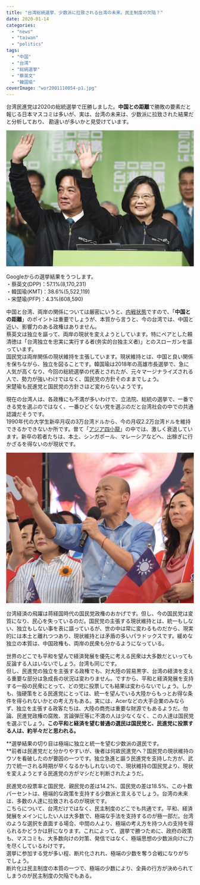 ```yaml
---
title: "台湾総統選挙、少数派に拉致される台湾の未来。民主制度の欠陥？"
date: 2020-01-14
categories: 
  - "news"
  - "taiwan"
  - "politics"
tags: 
  - "中国"
  - "台湾"
  - "総統選挙"
  - "蔡英文"
  - "韓国瑜"
coverImage: "wor2001110054-p1.jpg"
---
```


台湾民進党は2020の総統選挙で圧勝しました。**中国との距離**で勝敗の要素だと報じる日本マスコミは多いが、実は、台湾の未来は、少数派に拉致された結果だと分析しており、 勘違いが多いかと見受けています。

![](images/wor2001110054-p1.jpg)

Googleからの選挙結果をうつします。  
・蔡英文(DPP)：57.1%(8,170,231)  
・韓国瑜(KMT)：38.6%(5,522,119)  
・宋楚瑜(PFP)：4.3%(608,590)

中国と台湾、両岸の関係については厳密にいうと、[内戦状態](https://blog.loveapple.cn/politics/202001101180.html)ですので、「**中国との距離**」のポイントは重要でしょうが、本質から言うと、今の台湾では、中国と近い、影響力のある政権はありません。  
蔡英文は独立を謳って、両岸の現状を変えようとしています。特にペアとした頼清徳は「台湾独立を忠実に実行する者(务实的台独主义者)」とのスローガンを謳っています。  
国民党は両岸関係の現状維持を主張しています。現状維持とは、中国と良い関係を保ちながら、独立を図ることです。韓国瑜は2018年の高雄市長選挙で、急に人気が高くなり、今回の総統選挙の代表とされたが、元々マージナライズされる人で、勢力が強いわけではなく、国民党の方針そのままでしょう。  
宋楚瑜も民進党と国民党の方針さほど変わらないようです。

現在の台湾人は、各政権にも不満が多いわけで、立法院、総統の選挙で、一番できる党を選ぶのではなく、一番ひどくない党を選ぶのだと台湾社会の中での共通認識だそうです。  
1990年代の大学生新卒月収の3万台湾ドルから、今の月収2.2万台湾ドルを維持できるかできないか所です。曽て「[アジア四小龍](https://ja.wikipedia.org/wiki/%E3%82%A2%E3%82%B8%E3%82%A2%E5%9B%9B%E5%B0%8F%E9%BE%8D)」の中では、激しく衰退しています。新卒の若者たちは、本土、シンガポール、マレーシアなどへ、出稼ぎに行かざるを得ないのが現状です。

![](images/wor1906010018-p1.jpg)

台湾経済の飛躍は蒋経国時代の国民党政権のおかげです。但し、今の国民党は変質になり、民心を失っているのだ。国民党の主張する現状維持とは、統一もしない、独立もしない事を表に謳っているが、世の中は常に変わるものだから、現実的には本土と離れつつあり、現状維持とは矛盾の多いパラドックスです。緩めな独立の本質は、中国政権も、両岸の民衆も分かるようになっている。

世界のどこでも平和を望んで経済発展を優先に考える民衆は大多数だといっても反論する人はいないでしょう。台湾も同じです。  
但し、民進党の独立を主張する政権でも、対大陸の貿易黒字、台湾の経済を支える重要な部分は急成長の状況は変わりません。ですから、平和と経済発展を支持する一般の民衆にとって、どの党に投票しても結果は変わらないでしょう。しかも、強硬策をとる民進党にとっては、統一を望んでいる大陸からもっとお得な条件を得られないかとの考え方もある。実には、Acerなどの大手企業のみならず、独立を主張する政客たちは、大陸の商売は重要な財源でもあるようだ。勿論、民進党政権の腐敗、言論弾圧等に不満の人は少なくなく、この人達は国民党を選ぶでしょう。**この平和と経済を望む普通の選民は国民党と、民進党に投票する人は、約半々だと思われる。**

**選挙結果の切り目は極端に独立と統一を望む少数派の選民です。  
**前者は民進党だと分かりやすいが、後者は何故民進党へ？国民党の現状維持のウソを看破したのが要因の一つです。独立急進と謳う民進党を支持した方が、武力で統一される時期が早くなるかもしれないので、現状維持の国民党より、現状を変えようとする民進党の方がマシだと判断されたようだ。

民進党の投票率と国民党、親民党の差は14.2%、国民党の差は18.5%、この十数パーセントは、極端的な政策を支持する少数派と言えるでしょう。台湾の未来は、多数の人達に拉致されるのが現状です。  
こちらについて、台湾だけではなく、民主制度のどこでも共通です。平和、経済発展をメインにしたい人は大多数で、極端な手法を支持するのが極一部だ。台湾のような選択を直面する場合、中間の人より、極端の考え方を持つ人の支持を得られるかどうかは肝になります。これによって、選挙で勝つために、政府の政策も、マスコミも、大多数向けの対策、発信ではなく、極端思想の少数派向けに力を尽くしているわけです。  
選挙に参加する党が多い程、断片化されれ、極端の少数を奪う合戦になりがちでしょう。  
断片化は民主制度の本質の一つで、極端の少数により、全員の行方が決められてしまうのが民主制度の欠陥でもある。
